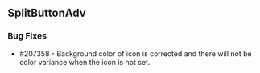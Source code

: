 ## SplitButtonAdv

### Bug Fixes

* \#207358 - Background color of icon is corrected and there will not be color variance when the icon is not set.